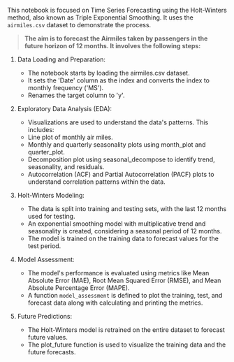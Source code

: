This notebook is focused on Time Series Forecasting using the Holt-Winters method, also known as Triple Exponential Smoothing. It uses the `airmiles.csv` dataset to demonstrate the process.

> **The aim is to forecast the Airmiles taken by passengers in the future horizon of 12 months. It involves the following steps:**


1. Data Loading and Preparation:

    * The notebook starts by loading the airmiles.csv dataset.
    * It sets the 'Date' column as the index and converts the index to monthly frequency ('MS').
    * Renames the target column to 'y'.

2. Exploratory Data Analysis (EDA):

    * Visualizations are used to understand the data's patterns. This includes:
    * Line plot of monthly air miles.
    * Monthly and quarterly seasonality plots using month_plot and quarter_plot.
    * Decomposition plot using seasonal_decompose to identify trend, seasonality, and residuals.
    * Autocorrelation (ACF) and Partial Autocorrelation (PACF) plots to understand correlation patterns within the data.

3. Holt-Winters Modeling:

    * The data is split into training and testing sets, with the last 12 months used for testing.
    * An exponential smoothing model with multiplicative trend and seasonality is created, considering a seasonal period of 12 months.
    * The model is trained on the training data to forecast values for the test period.

4. Model Assessment:

    * The model's performance is evaluated using metrics like Mean Absolute Error (MAE), Root Mean Squared Error (RMSE), and Mean Absolute Percentage Error (MAPE).
    * A function `model_assessment` is defined to plot the training, test, and forecast data along with calculating and printing the metrics.

5. Future Predictions:

    * The Holt-Winters model is retrained on the entire dataset to forecast future values.
    * The plot_future function is used to visualize the training data and the future forecasts.
